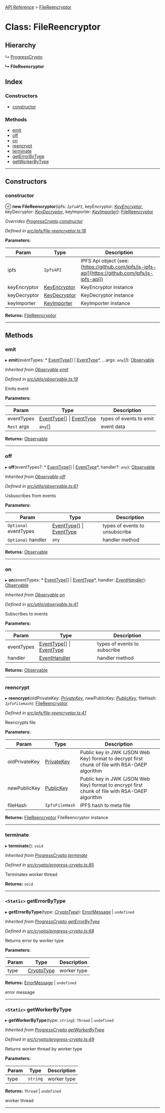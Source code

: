 [API Reference](../README.md) > [FileReencryptor](../classes/filereencryptor.md)

# Class: FileReencryptor

## Hierarchy

↳  [ProgressCrypto](progresscrypto.md)

**↳ FileReencryptor**

## Index

### Constructors

* [constructor](filereencryptor.md#constructor)

### Methods

* [emit](filereencryptor.md#emit)
* [off](filereencryptor.md#off)
* [on](filereencryptor.md#on)
* [reencrypt](filereencryptor.md#reencrypt)
* [terminate](filereencryptor.md#terminate)
* [getErrorByType](filereencryptor.md#geterrorbytype)
* [getWorkerByType](filereencryptor.md#getworkerbytype)

---

## Constructors

<a id="constructor"></a>

###  constructor

⊕ **new FileReencryptor**(ipfs: *`IpfsAPI`*, keyEncryptor: *[KeyEncryptor](keyencryptor.md)*, keyDecryptor: *[KeyDecryptor](keydecryptor.md)*, keyImporter: *[KeyImporter](keyimporter.md)*): [FileReencryptor](filereencryptor.md)

*Overrides [ProgressCrypto](progresscrypto.md).[constructor](progresscrypto.md#constructor)*

*Defined in [src/ipfs/file-reencryptor.ts:18](https://github.com/repux/repux-lib/blob/dcfa8fe/src/ipfs/file-reencryptor.ts#L18)*

**Parameters:**

| Param | Type | Description |
| ------ | ------ | ------ |
| ipfs | `IpfsAPI` |  IPFS Api object (see: [https://github.com/ipfs/js-ipfs-api](https://github.com/ipfs/js-ipfs-api)) |
| keyEncryptor | [KeyEncryptor](keyencryptor.md) |  KeyEncryptor instance |
| keyDecryptor | [KeyDecryptor](keydecryptor.md) |  KeyDecryptor instance |
| keyImporter | [KeyImporter](keyimporter.md) |  KeyImporter instance |

**Returns:** [FileReencryptor](filereencryptor.md)

___

## Methods

<a id="emit"></a>

###  emit

▸ **emit**(eventTypes: * [EventType](../enums/eventtype.md)[] &#124; [EventType](../enums/eventtype.md)*, ...args: *`any`[]*): [Observable](observable.md)

*Inherited from [Observable](observable.md).[emit](observable.md#emit)*

*Defined in [src/utils/observable.ts:19](https://github.com/repux/repux-lib/blob/dcfa8fe/src/utils/observable.ts#L19)*

Emits event

**Parameters:**

| Param | Type | Description |
| ------ | ------ | ------ |
| eventTypes |  [EventType](../enums/eventtype.md)[] &#124; [EventType](../enums/eventtype.md)|  types of events to emit |
| `Rest` args | `any`[] |  event data |

**Returns:** [Observable](observable.md)

___
<a id="off"></a>

###  off

▸ **off**(eventTypes?: * [EventType](../enums/eventtype.md)[] &#124; [EventType](../enums/eventtype.md)*, handler?: *`any`*): [Observable](observable.md)

*Inherited from [Observable](observable.md).[off](observable.md#off)*

*Defined in [src/utils/observable.ts:61](https://github.com/repux/repux-lib/blob/dcfa8fe/src/utils/observable.ts#L61)*

Usbuscribes from events

**Parameters:**

| Param | Type | Description |
| ------ | ------ | ------ |
| `Optional` eventTypes |  [EventType](../enums/eventtype.md)[] &#124; [EventType](../enums/eventtype.md)|  types of events to unsubscribe |
| `Optional` handler | `any` |  handler method |

**Returns:** [Observable](observable.md)

___
<a id="on"></a>

###  on

▸ **on**(eventTypes: * [EventType](../enums/eventtype.md)[] &#124; [EventType](../enums/eventtype.md)*, handler: *[EventHandler](../interfaces/eventhandler.md)*): [Observable](observable.md)

*Inherited from [Observable](observable.md).[on](observable.md#on)*

*Defined in [src/utils/observable.ts:41](https://github.com/repux/repux-lib/blob/dcfa8fe/src/utils/observable.ts#L41)*

Subscribes to events

**Parameters:**

| Param | Type | Description |
| ------ | ------ | ------ |
| eventTypes |  [EventType](../enums/eventtype.md)[] &#124; [EventType](../enums/eventtype.md)|  types of events to subscribe |
| handler | [EventHandler](../interfaces/eventhandler.md) |  handler method |

**Returns:** [Observable](observable.md)

___
<a id="reencrypt"></a>

###  reencrypt

▸ **reencrypt**(oldPrivateKey: *[PrivateKey](../interfaces/privatekey.md)*, newPublicKey: *[PublicKey](../interfaces/publickey.md)*, fileHash: *`IpfsFileHash`*): [FileReencryptor](filereencryptor.md)

*Defined in [src/ipfs/file-reencryptor.ts:41](https://github.com/repux/repux-lib/blob/dcfa8fe/src/ipfs/file-reencryptor.ts#L41)*

Reencrypts file

**Parameters:**

| Param | Type | Description |
| ------ | ------ | ------ |
| oldPrivateKey | [PrivateKey](../interfaces/privatekey.md) |  Public key in JWK (JSON Web Key) format to decrypt first chunk of file with RSA-OAEP algorithm |
| newPublicKey | [PublicKey](../interfaces/publickey.md) |  Public key in JWK (JSON Web Key) format to encrypt first chunk of file with RSA-OAEP algorithm |
| fileHash | `IpfsFileHash` |  IPFS hash to meta file |

**Returns:** [FileReencryptor](filereencryptor.md)
FileReencryptor instance

___
<a id="terminate"></a>

###  terminate

▸ **terminate**(): `void`

*Inherited from [ProgressCrypto](progresscrypto.md).[terminate](progresscrypto.md#terminate)*

*Defined in [src/crypto/progress-crypto.ts:85](https://github.com/repux/repux-lib/blob/dcfa8fe/src/crypto/progress-crypto.ts#L85)*

Terminates worker thread

**Returns:** `void`

___
<a id="geterrorbytype"></a>

### `<Static>` getErrorByType

▸ **getErrorByType**(type: *[CryptoType](../enums/cryptotype.md)*):  [ErrorMessage](../enums/errormessage.md) &#124; `undefined`

*Inherited from [ProgressCrypto](progresscrypto.md).[getErrorByType](progresscrypto.md#geterrorbytype)*

*Defined in [src/crypto/progress-crypto.ts:68](https://github.com/repux/repux-lib/blob/dcfa8fe/src/crypto/progress-crypto.ts#L68)*

Returns error by worker type

**Parameters:**

| Param | Type | Description |
| ------ | ------ | ------ |
| type | [CryptoType](../enums/cryptotype.md) |  worker type |

**Returns:**  [ErrorMessage](../enums/errormessage.md) &#124; `undefined`

error message

___
<a id="getworkerbytype"></a>

### `<Static>` getWorkerByType

▸ **getWorkerByType**(type: *`string`*):  `Thread` &#124; `undefined`

*Inherited from [ProgressCrypto](progresscrypto.md).[getWorkerByType](progresscrypto.md#getworkerbytype)*

*Defined in [src/crypto/progress-crypto.ts:49](https://github.com/repux/repux-lib/blob/dcfa8fe/src/crypto/progress-crypto.ts#L49)*

Returns worker thread by worker type

**Parameters:**

| Param | Type | Description |
| ------ | ------ | ------ |
| type | `string` |  worker type |

**Returns:**  `Thread` &#124; `undefined`

worker thread

___

